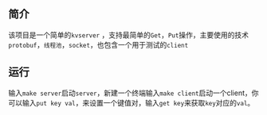 ## 简介

该项目是一个简单的`kvserver` ，支持最简单的`Get`，`Put`操作，主要使用的技术`protobuf`，`线程池`，`socket`，也包含一个用于测试的`client`

## 运行

输入`make server`启动`server`，新建一个终端输入`make client`启动一个client，你可以输入`put key val`，来设置一个键值对，输入`get key`来获取`key`对应的`val`。

